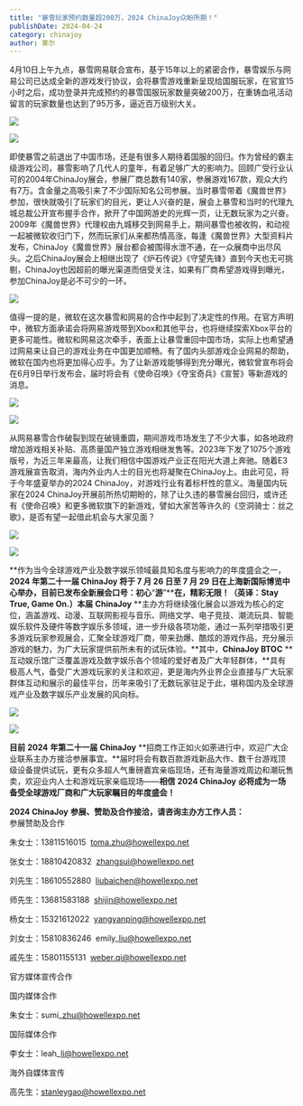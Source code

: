```yaml
---
title: "暴雪玩家预约数量超200万，2024 ChinaJoy众盼所期！"
publishDate: 2024-04-24
category: chinajoy
author: 莱尔
---
```


4月10日上午九点，暴雪网易联合宣布，基于15年以上的紧密合作，暴雪娱乐与网易公司已达成全新的游戏发行协议，会将暴雪游戏重新呈现给国服玩家，在官宣15小时之后，成功登录并完成预约的暴雪国服玩家数量突破200万，在重铸血吼活动留言的玩家数量也达到了95万多，逼近百万级别大关。

![](https://ec-net-1251389766.cos.ap-shanghai.myqcloud.com/wp-content/uploads/2024/04/20240424094623240-1024x576.jpg)

![](https://ec-net-1251389766.cos.ap-shanghai.myqcloud.com/wp-content/uploads/2024/04/20240424094756640.png)

即使暴雪之前退出了中国市场，还是有很多人期待着国服的回归。作为曾经的霸主级游戏公司，暴雪影响了几代人的童年，有着足够广大的影响力。回顾广受行业认可的2004年ChinaJoy展会，参展厂商总数有140家，参展游戏167款，观众大约有7万。含金量之高吸引来了不少国际知名公司参展。当时暴雪带着《魔兽世界》参加，很快就吸引了玩家们的目光，更让人兴奋的是，展会上暴雪和当时的代理九城总裁公开宣布握手合作，掀开了中国网游史的光辉一页，让无数玩家为之兴奋。2009年《魔兽世界》代理权由九城移交到网易手上，期间暴雪也被收购，和动视一起被微软收归门下，然而玩家们从来都热情高涨，每逢《魔兽世界》大型资料片发布，ChinaJoy《魔兽世界》展台都会被围得水泄不通，在一众展商中出尽风头。之后ChinaJoy展会上相继出现了《炉石传说》《守望先锋》直到今天也无可挑剔，ChinaJoy也因超前的曝光渠道而倍受关注，如果有厂商希望游戏得到曝光，参加ChinaJoy是必不可少的一环。

![](https://ec-net-1251389766.cos.ap-shanghai.myqcloud.com/wp-content/uploads/2024/04/20240424094836322.jpg)

值得一提的是，微软在这次暴雪和网易的合作中起到了决定性的作用。在官方声明中，微软方面承诺会将网易游戏带到Xbox和其他平台，也将继续探索Xbox平台的更多可能性。微软和网易这次牵手，表面上让暴雪重回中国市场，实际上也希望通过网易来让自己的游戏业务在中国更加顺畅。有了国内头部游戏企业网易的帮助，微软在国内也将更加得心应手。为了让新游戏能够得到充分曝光，微软曾宣布将会在6月9日举行发布会，届时将会有《使命召唤》《夺宝奇兵》《宣誓》等新游戏的消息。

![](https://ec-net-1251389766.cos.ap-shanghai.myqcloud.com/wp-content/uploads/2024/04/20240424094842415.jpg)

![](https://ec-net-1251389766.cos.ap-shanghai.myqcloud.com/wp-content/uploads/2024/04/20240424094843273-1024x577.jpg)

从网易暴雪合作破裂到现在破镜重圆，期间游戏市场发生了不少大事，如各地政府增加游戏相关补贴、高质量国产独立游戏相继发售等。2023年下发了1075个游戏版号，为近三年来最高，让我们相信中国游戏产业正在阳光大道上奔驰。随着E3游戏展宣告取消，海内外业内人士的目光也将凝聚在ChinaJoy上。由此可见，将于今年盛夏举办的2024 ChinaJoy，对游戏行业有着标杆性的意义。海量国内玩家在2024 ChinaJoy开展前所热切期盼的，除了让久违的暴雪展台回归，或许还有《使命召唤》和更多微软旗下的新游戏，譬如大家苦等许久的《空洞骑士：丝之歌》，是否有望一起借此机会与大家见面？

![](https://ec-net-1251389766.cos.ap-shanghai.myqcloud.com/wp-content/uploads/2024/04/20240424094858831-1024x643.jpg)

![](https://ec-net-1251389766.cos.ap-shanghai.myqcloud.com/wp-content/uploads/2024/04/20240424094901552-1024x719.jpg)

**作为当今全球游戏产业及数字娱乐领域最具知名度与影响力的年度盛会之一，****2024** **年第二十一届** **ChinaJoy** **将于** **7** **月** **26** **日至** **7** **月** **29** **日在上海新国际博览中心举办，目前已发布全新展会口号：初心****“****游****”****在，精彩无限！（英译：****Stay True, Game On.****）本届** **ChinaJoy** **主办方将继续强化展会以游戏为核心的定位，涵盖游戏、动漫、互联网影视与音乐、网络文学、电子竞技、潮流玩具、智能娱乐软件及硬件等数字娱乐多领域，进一步升级各项功能，通过一系列举措吸引更多游戏玩家参观展会，汇聚全球游戏厂商，带来劲爆、酷炫的游戏作品，充分展示游戏的魅力，为广大玩家提供前所未有的试玩体验。**其中，**ChinaJoy BTOC** **互动娱乐馆广泛覆盖游戏及数字娱乐各个领域的爱好者及广大年轻群体，**具有极高人气，备受广大游戏玩家的关注和欢迎，更是海内外业界企业直接与广大玩家群体互动和展示的最佳平台，历年来吸引了无数玩家驻足于此，堪称国内及全球游戏产业及数字娱乐产业发展的风向标。

![](https://ec-net-1251389766.cos.ap-shanghai.myqcloud.com/wp-content/uploads/2024/04/20240424094913581-1024x576.png)

![](https://ec-net-1251389766.cos.ap-shanghai.myqcloud.com/wp-content/uploads/2024/04/20240424094917770-1024x652.png)

**目前** **2024** **年第二十一届** **ChinaJoy** **招商工作正如火如荼进行中，欢迎广大企业联系主办方接洽参展事宜。**届时将会有数百款游戏新品大作、数千台游戏顶级设备提供试玩，更有众多超人气重磅嘉宾亲临现场，还有海量游戏周边和潮玩售卖，欢迎业内人士和游戏玩家亲临现场——**相信** **2024 ChinaJoy** **必将成为一场备受全球游戏厂商和广大玩家瞩目的年度盛会！**

**2024 ChinaJoy** **参展、赞助及合作接洽，请咨询主办方工作人员：**  
参展赞助及合作

朱女士：13811516015  toma.zhu@howellexpo.net

张女士：18810420832  zhangsui@howellexpo.net

刘先生：18610552880  liubaichen@howellexpo.net

师先生：13681583188  shijin@howellexpo.net

杨女士：15321612022  yangyanping@howellexpo.net

刘女士：15810836246  emily\_liu@howellexpo.net

戚先生：15801155131  weber.qi@howellexpo.net

官方媒体宣传合作

国内媒体合作

朱女士：sumi\_zhu@howellexpo.net

国际媒体合作

李女士：leah\_li@howellexpo.net

海外自媒体宣传

高先生：stanleygao@howellexpo.net
